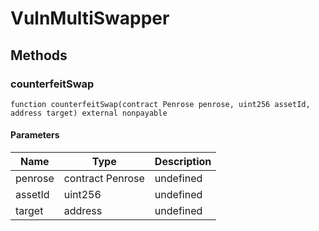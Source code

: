 # VulnMultiSwapper









## Methods

### counterfeitSwap

```solidity
function counterfeitSwap(contract Penrose penrose, uint256 assetId, address target) external nonpayable
```





#### Parameters

| Name | Type | Description |
|---|---|---|
| penrose | contract Penrose | undefined |
| assetId | uint256 | undefined |
| target | address | undefined |




